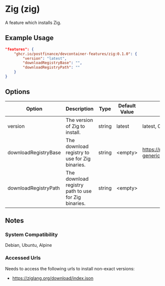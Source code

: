 # Zig (zig)

A feature which installs Zig.

## Example Usage

```json
"features": {
    "ghcr.io/postfinance/devcontainer-features/zig:0.1.0": {
        "version": "latest",
        "downloadRegistryBase": "",
        "downloadRegistryPath": ""
    }
}
```

## Options

| Option | Description | Type | Default Value | Proposals |
|-----|-----|-----|-----|-----|
| version | The version of Zig to install. | string | latest | latest, 0.13.0!, 0.12 |
| downloadRegistryBase | The download registry to use for Zig binaries. | string | &lt;empty&gt; | https://mycompany.com/artifactory/ziglang-generic-remote |
| downloadRegistryPath | The download registry path to use for Zig binaries. | string | &lt;empty&gt; |  |

## Notes

### System Compatibility

Debian, Ubuntu, Alpine

### Accessed Urls

Needs to access the following urls to install non-exact versions:
* https://ziglang.org/download/index.json
